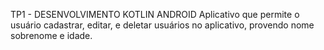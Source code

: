 TP1 - DESENVOLVIMENTO KOTLIN ANDROID
Aplicativo que permite o usuário cadastrar, editar, e deletar usuários no aplicativo, provendo nome sobrenome e idade.
